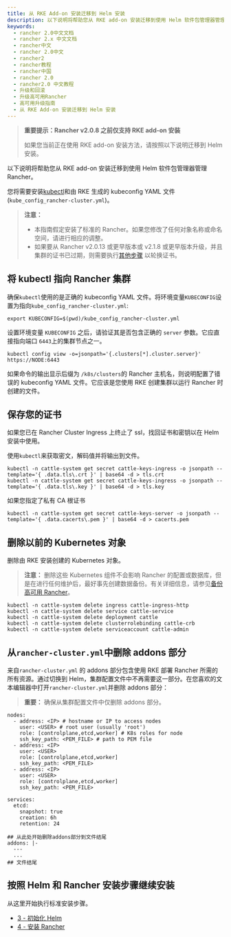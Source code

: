 ```yaml
---
title: 从 RKE Add-on 安装迁移到 Helm 安装
description: 以下说明将帮助您从 RKE add-on 安装迁移到使用 Helm 软件包管理器管理 Rancher。
keywords:
  - rancher 2.0中文文档
  - rancher 2.x 中文文档
  - rancher中文
  - rancher 2.0中文
  - rancher2
  - rancher教程
  - rancher中国
  - rancher 2.0
  - rancher2.0 中文教程
  - 升级和回滚
  - 升级高可用Rancher
  - 高可用升级指南
  - 从 RKE Add-on 安装迁移到 Helm 安装
---
```


> **重要提示：Rancher v2.0.8 之前仅支持 RKE add-on 安装**
>
> 如果您当前正在使用 RKE add-on 安装方法，请按照以下说明迁移到 Helm 安装。

以下说明将帮助您从 RKE add-on 安装迁移到使用 Helm 软件包管理器管理 Rancher。

您将需要安装[kubectl](https://kubernetes.io/docs/tasks/tools/install-kubectl/#install-kubectl)和由 RKE 生成的 kubeconfig YAML 文件(`kube_config_rancher-cluster.yml`)。

> **注意：**
>
> - 本指南假定安装了标准的 Rancher。如果您修改了任何对象名称或命名空间，请进行相应的调整。
> - 如果要从 Rancher v2.0.13 或更早版本或 v2.1.8 或更早版本升级，并且集群的证书已过期，则需要执行[其他步骤](/docs/rancher2/cluster-admin/certificate-rotation/_index) 以轮换证书。

## 将 kubectl 指向 Rancher 集群

确保`kubectl`使用的是正确的 kubeconfig YAML 文件。将环境变量`KUBECONFIG`设置为指向`kube_config_rancher-cluster.yml`:

```
export KUBECONFIG=$(pwd)/kube_config_rancher-cluster.yml
```

设置环境变量 `KUBECONFIG` 之后，请验证其是否包含正确的 `server` 参数。它应直接指向端口 `6443`上的集群节点之一。

```
kubectl config view -o=jsonpath='{.clusters[*].cluster.server}'
https://NODE:6443
```

如果命令的输出显示后缀为 `/k8s/clusters`的 Rancher 主机名，则说明配置了错误的 kubeconfig YAML 文件。它应该是您使用 RKE 创建集群以运行 Rancher 时创建的文件。

## 保存您的证书

如果您已在 Rancher Cluster Ingress 上终止了 ssl，找回证书和密钥以在 Helm 安装中使用。

使用`kubectl`来获取密文，解码值并将输出到文件。

```
kubectl -n cattle-system get secret cattle-keys-ingress -o jsonpath --template='{ .data.tls\.crt }' | base64 -d > tls.crt
kubectl -n cattle-system get secret cattle-keys-ingress -o jsonpath --template='{ .data.tls\.key }' | base64 -d > tls.key
```

如果您指定了私有 CA 根证书

```
kubectl -n cattle-system get secret cattle-keys-server -o jsonpath --template='{ .data.cacerts\.pem }' | base64 -d > cacerts.pem
```

## 删除以前的 Kubernetes 对象

删除由 RKE 安装创建的 Kubernetes 对象。

> **注意：** 删除这些 Kubernetes 组件不会影响 Rancher 的配置或数据库，但是在进行任何维护后，最好事先创建数据备份。有关详细信息，请参见[备份高可用 Rancher](/docs/rancher2/backups/2.0-2.4/ha-backups/_index)。

```
kubectl -n cattle-system delete ingress cattle-ingress-http
kubectl -n cattle-system delete service cattle-service
kubectl -n cattle-system delete deployment cattle
kubectl -n cattle-system delete clusterrolebinding cattle-crb
kubectl -n cattle-system delete serviceaccount cattle-admin
```

## 从`rancher-cluster.yml`中删除 addons 部分

来自`rancher-cluster.yml` 的 addons 部分包含使用 RKE 部署 Rancher 所需的所有资源。通过切换到 Helm，集群配置文件中不再需要这一部分。在您喜欢的文本编辑器中打开`rancher-cluster.yml`并删除 addons 部分：

> **重要：** 确保从集群配置文件中仅删除 addons 部分。

```
nodes:
  - address: <IP> # hostname or IP to access nodes
    user: <USER> # root user (usually 'root')
    role: [controlplane,etcd,worker] # K8s roles for node
    ssh_key_path: <PEM_FILE> # path to PEM file
  - address: <IP>
    user: <USER>
    role: [controlplane,etcd,worker]
    ssh_key_path: <PEM_FILE>
  - address: <IP>
    user: <USER>
    role: [controlplane,etcd,worker]
    ssh_key_path: <PEM_FILE>

services:
  etcd:
    snapshot: true
    creation: 6h
    retention: 24

## 从此处开始删除addons部分到文件结尾
addons: |-
  ---
  ...
## 文件结尾
```

## 按照 Helm 和 Rancher 安装步骤继续安装

从这里开始执行标准安装步骤。

- [3 - 初始化 Helm](/docs/rancher2/installation_new/options/helm2/helm-init/_index)
- [4 - 安装 Rancher](/docs/rancher2/installation_new/options/helm2/helm-rancher/_index)

